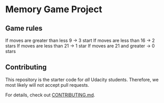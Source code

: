 # Memory Game Project

## Game rules

If moves are greater than less 9 -> 3 start
If moves are less than 16 -> 2 stars
If moves are less than 21 -> 1 star
If moves are 21 and greater -> 0 stars

## Contributing

This repository is the starter code for _all_ Udacity students. Therefore, we most likely will not accept pull requests.

For details, check out [CONTRIBUTING.md](CONTRIBUTING.md).
